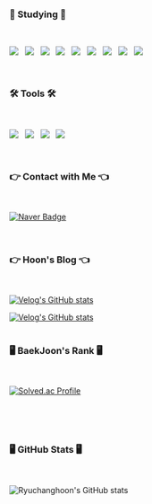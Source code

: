 <h3><b>🦾 Studying 🦾</b></h3>
</br>
<p>
<img src="https://img.shields.io/badge/Python-3776AB?style=flat-square&logo=python&logoColor=white"/></a> &nbsp
<img src="https://img.shields.io/badge/TensorFlow-FF6F00?style=flat-square&logo=TensorFlow&logoColor=white"/></a> &nbsp
<img src="https://img.shields.io/badge/PyTorch-EE4C2C?style=flat-square&logo=PyTorch&logoColor=white"></a> &nbsp
<img src="https://img.shields.io/badge/openCV-5C3EE8?style=flat-square&logo=opencv&logoColor=white"></a> &nbsp
<img src="https://img.shields.io/badge/JavaScript-F7DF1E?style=flat-square&logo=JavaScript&logoColor=white"/></a> &nbsp
<img src="https://img.shields.io/badge/HTML5-E34F26?style=flat-square&logo=HTML5&logoColor=white"/></a> &nbsp
<!-- <img src="https://img.shields.io/badge/Android-3DDC84?style=flat-square&logo=Android&logoColor=white"/></a> &nbsp -->
<img src="https://img.shields.io/badge/CSS3-1572B6?style=flat-square&logo=CSS3&logoColor=white"/></a> &nbsp 
<img src="https://img.shields.io/badge/React-61DAFB?style=flat-square&logo=React&logoColor=white"/></a> &nbsp  
<img src="https://img.shields.io/badge/MySQL-4479A1?style=flat-square&logo=MySQL&logoColor=white"/></a> &nbsp


</p>

</br>
<h3><b>🛠 Tools 🛠</b></h3>

</br>


<p>
<img src="https://img.shields.io/badge/Visual Studio Code-007ACC?style=flat-square&logo=Visual Studio Code&logoColor=white"/></a> &nbsp
<img src="https://img.shields.io/badge/Google Colab-F9AB00?style=flat-square&logo=Google Colab&logoColor=white"/></a> &nbsp
<img src="https://img.shields.io/badge/Jupyter-F37626?style=flat-square&logo=Jupyter&logoColor=white"/></a> &nbsp
<img src="https://img.shields.io/badge/Eclipse IDE-2C2255?style=flat-square&logo=Eclipse IDE&logoColor=white"/></a> &nbsp
</p>
</br>



<h3><b>👉 Contact with Me 👈 </b></h3>
</br>

 [![Naver Badge](https://img.shields.io/badge/Naver-03C75A?style=flat-square&logo=Naver&logoColor=white&link=mailto:fbckdgns3@naver.com)](mailto:fbckdgns3@naver.com)
</br>
</br>
</br>
<h3><b>👉 Hoon's Blog 👈 </b></h3>
</br>

[![Velog's GitHub stats](https://velog-readme-stats.vercel.app/api/badge?name=Linear_RCH)](https://velog.io/@fbckdgns3) 

[![Velog's GitHub stats](https://velog-readme-stats.vercel.app/api?name=fbckdgns3)](https://github.com/Ryuchanghoon/velog-readme-stats)
</br>
</br>

<h3><b>🖥 BaekJoon's Rank 🖥</b></h3>
</br>

[![Solved.ac Profile](http://mazassumnida.wtf/api/v2/generate_badge?boj=fbckdgns123)](https://solved.ac/fbckdgns123)

</br>
</p>


</br>


<h3><b>🖥 GitHub Stats 🖥</b></h3>
</br>

![Ryuchanghoon's GitHub stats](https://github-readme-stats.vercel.app/api?username=Ryuchanghoon&show_icons=true&theme=radical)
